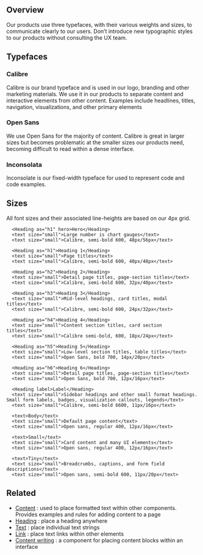 ## Overview
Our products use three typefaces, with their various weights and sizes, to communicate clearly to our users. Don’t introduce new typographic styles to our products without consulting the UX team.

## Typefaces

### Calibre
Calibre is our brand typeface and is used in our logo, branding and other marketing materials. We use it in our products to separate content and interactive elements from other content. Examples include headlines, titles, navigation, visualizations, and other primary elements

### Open Sans
We use Open Sans for the majority of content. Calibre is great in larger sizes but becomes problematic at the smaller sizes our products need, becoming difficult to read within a dense interface.

### Inconsolata
Inconsolate is our fixed-width typeface for used to represent code and code examples.

## Sizes
All font sizes and their associated line-heights are based on our 4px grid.

```
  <Heading as="h1" hero>Hero</Heading>
  <text size="small">Large number is chart gauges</text>
  <text size="small">Calibre, semi-bold 600, 48px/56px</text>

  <Heading as="h1">Heading 1</Heading>
  <text size="small">Page titles</text>
  <text size="small">Calibre, semi-bold 600, 40px/48px</text>

  <Heading as="h2">Heading 2</Heading>
  <text size="small">Detail page titles, page-section titles</text>
  <text size="small">Calibre, semi-bold 600, 32px/40px</text>

  <Heading as="h3">Heading 3</Heading>
  <text size="small">Mid-level headings, card titles, modal titles</text>
  <text size="small">Calibre, semi-bold 600, 24px/32px</text>

  <Heading as="h4">Heading 4</Heading>
  <text size="small">Content section titles, card section titles</text>
  <text size="small">Calibre semi-bold, 600, 18px/24px</text>

  <Heading as="h5">Heading 5</Heading>
  <text size="small">Low-level section titles, table titles</text>
  <text size="small">Open Sans, bold 700, 14px/20px</text>

  <Heading as="h6">Heading 6</Heading>
  <text size="small">Detail page titles, page-section titles</text>
  <text size="small">Open Sans, bold 700, 12px/16px</text>

  <Heading label>Label</Heading>
  <text size="small">Sidebar headings and other small format headings. Small form labels, badges, visualization callouts, legends</text>
  <text size="small">Calibre, semi-bold 6600, 11px/16px</text>

  <text>Body</text>
  <text size="small">Default page content</text>
  <text size="small">Open sans, regular 400, 12px/16px</text>

  <text>Small</text>
  <text size="small">Card content and many UI elements</text>
  <text size="small">Open sans, regular 400, 12px/16px</text>

  <text>Tiny</text>
  <text size="small">Breadcrumbs, captions, and form field descriptions</text>
  <text size="small">Open sans, semi-bold 600, 11px/20px</text>
```

## Related
* [Content](#/React%20Components/Content) : used to place formatted text within other components. Provides examples and rules for adding content to a page
* [Heading](#/React%20Components/Heading) : place a heading anywhere
* [Text](#/React%20Components/Text) : place individual text strings
* [Link](#/React%20Components/Link) : place text links within other elements
* [Content writing](#/React%20Components/Content) : a component for placing content blocks within an interface

